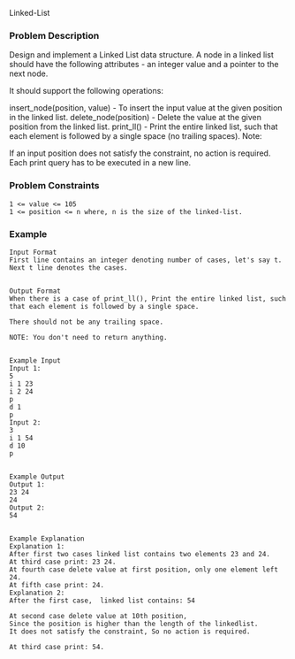 Linked-List



### Problem Description

Design and implement a Linked List data structure.
A node in a linked list should have the following attributes - an integer value and a pointer to the next node.

It should support the following operations:

insert_node(position, value) - To insert the input value at the given position in the linked list.
delete_node(position) - Delete the value at the given position from the linked list.
print_ll() - Print the entire linked list, such that each element is followed by a single space (no trailing spaces).
Note:

If an input position does not satisfy the constraint, no action is required.
Each print query has to be executed in a new line.


### Problem Constraints

```
1 <= value <= 105
1 <= position <= n where, n is the size of the linked-list.

```

### Example

```
Input Format
First line contains an integer denoting number of cases, let's say t. Next t line denotes the cases.


Output Format
When there is a case of print_ll(), Print the entire linked list, such that each element is followed by a single space.

There should not be any trailing space.

NOTE: You don't need to return anything.


Example Input
Input 1:
5
i 1 23
i 2 24
p
d 1
p
Input 2:
3
i 1 54
d 10
p


Example Output
Output 1:
23 24
24
Output 2:
54


Example Explanation
Explanation 1:
After first two cases linked list contains two elements 23 and 24.
At third case print: 23 24.
At fourth case delete value at first position, only one element left 24.
At fifth case print: 24.
Explanation 2:
After the first case,  linked list contains: 54

At second case delete value at 10th position,  
Since the position is higher than the length of the linkedlist. 
It does not satisfy the constraint, So no action is required.

At third case print: 54.

```
